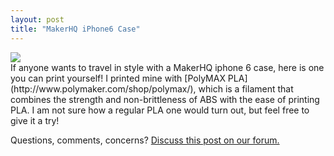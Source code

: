 ```yaml
---
layout: post
title: "MakerHQ iPhone6 Case"
---
```

<img src="{{ site.baseurl }}/images/makerhq_iphone6_case.png" class="image" style="margin: 0 auto; display: block;">
<span id="hq">I</span>f anyone wants to travel in style with a MakerHQ iphone 6 case, here is one you can print yourself!
I printed mine with [PolyMAX PLA](http://www.polymaker.com/shop/polymax/), which is a filament that combines the strength and non-brittleness of ABS with the ease
 of printing PLA. I am not sure how a regular PLA one would turn out, but feel free to give it a try!


<script src="https://embed.github.com/view/3d/makerhqsac/makerhqsac.github.io/master/stl/iphone6_logo_case.stl"></script>




Questions, comments, concerns? <a href="http://community.makerhq.org/t/makerhq-iphone6-case/">Discuss this post on our forum.</a>

<div id='discourse-comments'></div>

<script type="text/javascript">
  DiscourseEmbed = { discourseUrl: 'http://community.makerhq.org/',
                     topicId: 45 };

  (function() {
    var d = document.createElement('script'); d.type = 'text/javascript'; d.async = true;
    d.src = DiscourseEmbed.discourseUrl + 'javascripts/embed.js';
    (document.getElementsByTagName('head')[0] || document.getElementsByTagName('body')[0]).appendChild(d);
  })();
</script>
